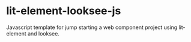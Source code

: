 # lit-element-looksee-js
Javascript template for jump starting a web component project using lit-element and looksee.
